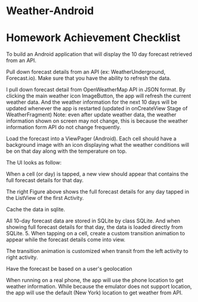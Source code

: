 # Weather-Android
# Homework Achievement Checklist

To build an Android application that will display the 10 day forecast retrieved from an API. 

Pull down forecast details from an API (ex: WeatherUnderground, Forecast.io). Make sure that you have the ability to refresh the data. 

I pull down forecast detail from OpenWeatherMap API in JSON format. By clicking the main weather icon ImageButton, the app will refresh the current weather data. And the weather information for the next 10 days will be updated whenever the app is restarted (updated in onCreateView Stage of WeatherFragment)
Note: even after update weather data, the weather information shown on screen may not change, this is because the weather information form API do not change frequently.

Load the forecast into a ViewPager (Android). Each cell should have a background image with an icon displaying what the weather conditions will be on that day along with the temperature on top. 

The UI looks as follow:
    
When a cell (or day) is tapped, a new view should appear that contains the full forecast details for that day. 

The right Figure above shows the full forecast details for any day tapped in the ListView of the first Activity.

Cache the data in sqlite. 

All 10-day forecast data are stored in SQLite by class SQLite. And when showing full forecast details for that day, the data is loaded directly from SQLite.
5.	When tapping on a cell, create a custom transition animation to appear while the
forecast details come into view. 

The transition animation is customized when transit from the left activity to right activity.

Have the forecast be based on a user's geolocation 

When running on a real phone, the app will use the phone location to get weather information. While because the emulator does not support location, the app will use the default (New York) location to get weather from API.
